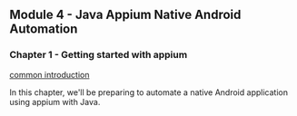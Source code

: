## Module 4 - Java Appium Native Android Automation

### Chapter 1 - Getting started with appium

[common introduction](/common/introduction.md)

In this chapter, we'll be preparing to automate a native Android application
using appium with Java.